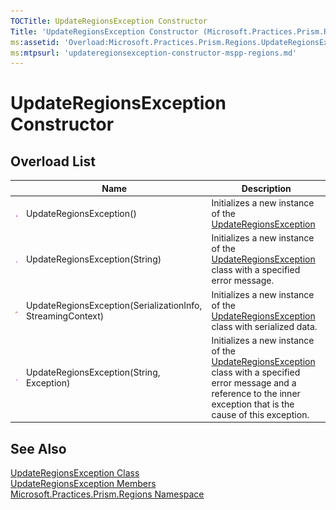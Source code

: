 ```yaml
---
TOCTitle: UpdateRegionsException Constructor
Title: 'UpdateRegionsException Constructor (Microsoft.Practices.Prism.Regions)'
ms:assetid: 'Overload:Microsoft.Practices.Prism.Regions.UpdateRegionsException.\#ctor'
ms:mtpsurl: 'updateregionsexception-constructor-mspp-regions.md'
---
```



# UpdateRegionsException Constructor

## Overload List

<table>

<thead>
<tr class="header">
<th> </th>
<th>Name</th>
<th>Description</th>
</tr>
</thead>
<tbody>
<tr class="odd">
<td><img src="/patterns-practices/reference/images/public-method.gif" alt="Public method"/></td>
<td>UpdateRegionsException()</td>
<td><div class="summary">
Initializes a new instance of the <a href="/patterns-practices/reference/updateregionsexception-class-mspp-regions" data-raw-source="[UpdateRegionsException](/patterns-practices/reference/updateregionsexception-class-mspp-regions)">UpdateRegionsException</a>
</div></td>
</tr>
<tr class="even">
<td><img src="/patterns-practices/reference/images/public-method.gif" alt="Public method"/></td>
<td>UpdateRegionsException(String)</td>
<td><div class="summary">
Initializes a new instance of the <a href="/patterns-practices/reference/updateregionsexception-class-mspp-regions" data-raw-source="[UpdateRegionsException](/patterns-practices/reference/updateregionsexception-class-mspp-regions)">UpdateRegionsException</a> class with a specified error message.
</div></td>
</tr>
<tr class="odd">
<td><img src="/patterns-practices/reference/images/protmethod.gif" alt="Protected method"/></td>
<td>UpdateRegionsException(SerializationInfo, StreamingContext)</td>
<td><div class="summary">
Initializes a new instance of the <a href="/patterns-practices/reference/updateregionsexception-class-mspp-regions" data-raw-source="[UpdateRegionsException](/patterns-practices/reference/updateregionsexception-class-mspp-regions)">UpdateRegionsException</a> class with serialized data.
</div></td>
</tr>
<tr class="even">
<td><img src="/patterns-practices/reference/images/public-method.gif" alt="Public method"/></td>
<td>UpdateRegionsException(String, Exception)</td>
<td><div class="summary">
Initializes a new instance of the <a href="/patterns-practices/reference/updateregionsexception-class-mspp-regions" data-raw-source="[UpdateRegionsException](/patterns-practices/reference/updateregionsexception-class-mspp-regions)">UpdateRegionsException</a> class with a specified error message and a reference to the inner exception that is the cause of this exception.
</div></td>
</tr>
</tbody>
</table>

## See Also

[UpdateRegionsException Class](/patterns-practices/reference/updateregionsexception-class-mspp-regions)  
[UpdateRegionsException Members](/patterns-practices/reference/updateregionsexception-members-mspp-regions)  
[Microsoft.Practices.Prism.Regions Namespace](/patterns-practices/reference/mspp-regions-namespace)  